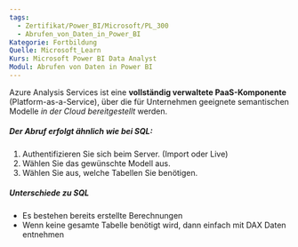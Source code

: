 ```yaml
---
tags:
  - Zertifikat/Power_BI/Microsoft/PL_300
  - Abrufen_von_Daten_in_Power_BI
Kategorie: Fortbildung
Quelle: Microsoft_Learn
Kurs: Microsoft Power BI Data Analyst
Modul: Abrufen von Daten in Power BI
---
```

Azure Analysis Services ist eine **vollständig verwaltete PaaS-Komponente** (Platform-as-a-Service), über die für Unternehmen geeignete semantischen Modelle *in der Cloud bereitgestellt* werden.

##### Der Abruf erfolgt ähnlich wie bei SQL:
1. Authentifizieren Sie sich beim Server. (Import oder Live)
2. Wählen Sie das gewünschte Modell aus.
3. Wählen Sie aus, welche Tabellen Sie benötigen.

##### Unterschiede zu SQL
- Es bestehen bereits erstellte Berechnungen
- Wenn keine gesamte Tabelle benötigt wird, dann einfach mit DAX Daten entnehmen
